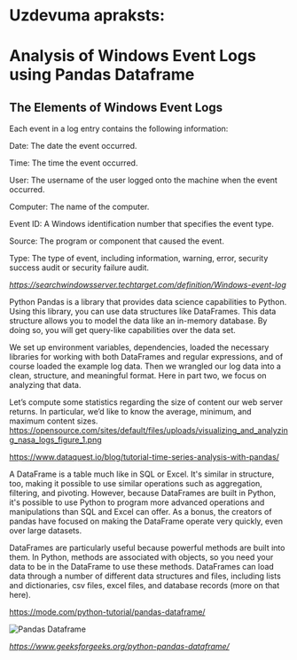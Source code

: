 # Uzdevuma apraksts:


# Analysis of Windows Event Logs using Pandas Dataframe

## The Elements of Windows Event Logs
Each event in a log entry contains the following information:

Date: The date the event occurred.

Time: The time the event occurred.

User: The username of the user logged onto the machine when the event occurred.

Computer: The name of the computer.

Event ID: A Windows identification number that specifies the event type.

Source: The program or component that caused the event.

Type: The type of event, including information, warning, error, security success audit or security failure audit.

*https://searchwindowsserver.techtarget.com/definition/Windows-event-log*


Python Pandas is a library that provides data science capabilities to Python. Using this library, you can use data structures like DataFrames. This data structure allows you to model the data like an in-memory database. By doing so, you will get query-like capabilities over the data set.

We set up environment variables, dependencies, loaded the necessary libraries for working with both DataFrames and regular expressions, and of course loaded the example log data. Then we wrangled our log data into a clean, structure, and meaningful format. Here in part two, we focus on analyzing that data.

Let’s compute some statistics regarding the size of content our web server returns. In particular, we’d like to know the average, minimum, and maximum content sizes.
https://opensource.com/sites/default/files/uploads/visualizing_and_analyzing_nasa_logs_figure_1.png

https://www.dataquest.io/blog/tutorial-time-series-analysis-with-pandas/

A DataFrame is a table much like in SQL or Excel. It's similar in structure, too, making it possible to use similar operations such as aggregation, filtering, and pivoting. However, because DataFrames are built in Python, it's possible to use Python to program more advanced operations and manipulations than SQL and Excel can offer. As a bonus, the creators of pandas have focused on making the DataFrame operate very quickly, even over large datasets.

DataFrames are particularly useful because powerful methods are built into them. In Python, methods are associated with objects, so you need your data to be in the DataFrame to use these methods. DataFrames can load data through a number of different data structures and files, including lists and dictionaries, csv files, excel files, and database records (more on that here).

https://mode.com/python-tutorial/pandas-dataframe/


![Pandas Dataframe](https://media.geeksforgeeks.org/wp-content/uploads/finallpandas.png)

*https://www.geeksforgeeks.org/python-pandas-dataframe/*
